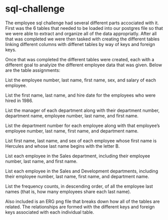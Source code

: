 # sql-challenge

The employee sql challenge had several different parts accociated with it. First was the 6 tables that needed to be loaded into our postgres file so that 
we were able to extract and organize all of the data appropriatly. After all that was completed we were then tasked with creating the different tables linking
different columns with diffenet tables by way of keys and foreign keys. 

Once that was completed the different tables were created, each with a different goal to analyize the different employee data that was given.
Below are the table assignments:

  List the employee number, last name, first name, sex, and salary of each employee.
  
  List the first name, last name, and hire date for the employees who were hired in 1986.
 
  List the manager of each department along with their department number, department name, employee number, last name, and first name.
  
  List the department number for each employee along with that employee’s employee number, last name, first name, and department name.
  
  List first name, last name, and sex of each employee whose first name is Hercules and whose last name begins with the letter B.
  
  List each employee in the Sales department, including their employee number, last name, and first name.
 
  List each employee in the Sales and Development departments, including their employee number, last name, first name, and department name.
  
  List the frequency counts, in descending order, of all the employee last names (that is, how many employees share each last name).
  
Also included is an ERG png file that breaks down how all of the tables are related. The relationships are formed with the different
keys and foreign keys associated with each individual table. 
  
  
